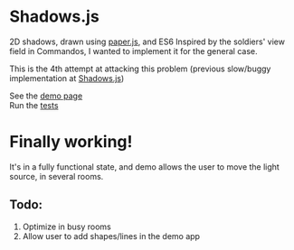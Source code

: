 Shadows.js
==

2D shadows, drawn using [paper.js], and ES6
Inspired by the soldiers' view field in Commandos, I wanted to implement it for the general case. 

This is the 4th attempt at attacking this problem (previous slow/buggy implementation at [Shadows.js])

See the [demo page]  
Run the [tests]  

Finally working!
==

It's in a fully functional state, and demo allows the user to move the light source, in several rooms.

Todo:
--
1. Optimize in busy rooms
2. Allow user to add shapes/lines in the demo app

[paper.js]:http://paperjs.org/
[demo page]:http://costas-basdekis.github.io/Shadows2.js/
[tests]:http://costas-basdekis.github.io/Shadows2.js/tests/tests.html
[Shadows.js]:http://costas-basdekis.github.io/Shadows.js/
